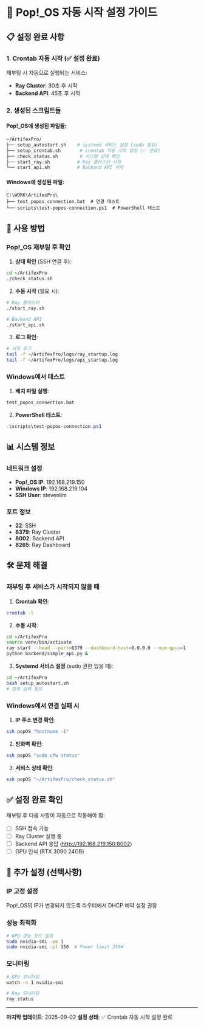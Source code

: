 # 🚀 Pop!_OS 자동 시작 설정 가이드

## 📋 설정 완료 사항

### 1. Crontab 자동 시작 (✅ 설정 완료)
재부팅 시 자동으로 실행되는 서비스:
- **Ray Cluster**: 30초 후 시작
- **Backend API**: 45초 후 시작

### 2. 생성된 스크립트들

#### Pop!_OS에 생성된 파일들:
```bash
~/ArtifexPro/
├── setup_autostart.sh    # systemd 서비스 설정 (sudo 필요)
├── setup_crontab.sh       # crontab 자동 시작 설정 (✅ 완료)
├── check_status.sh        # 시스템 상태 확인
├── start_ray.sh          # Ray 클러스터 시작
└── start_api.sh          # Backend API 시작
```

#### Windows에 생성된 파일:
```
C:\WORK\ArtifexPro\
├── test_popos_connection.bat  # 연결 테스트
└── scripts\test-popos-connection.ps1  # PowerShell 테스트
```

## 🔧 사용 방법

### Pop!_OS 재부팅 후 확인

1. **상태 확인** (SSH 연결 후):
```bash
cd ~/ArtifexPro
./check_status.sh
```

2. **수동 시작** (필요 시):
```bash
# Ray 클러스터
./start_ray.sh

# Backend API
./start_api.sh
```

3. **로그 확인**:
```bash
# 시작 로그
tail -f ~/ArtifexPro/logs/ray_startup.log
tail -f ~/ArtifexPro/logs/api_startup.log
```

### Windows에서 테스트

1. **배치 파일 실행**:
```cmd
test_popos_connection.bat
```

2. **PowerShell 테스트**:
```powershell
.\scripts\test-popos-connection.ps1
```

## 📊 시스템 정보

### 네트워크 설정
- **Pop!_OS IP**: 192.168.219.150
- **Windows IP**: 192.168.219.104
- **SSH User**: stevenlim

### 포트 정보
- **22**: SSH
- **6379**: Ray Cluster
- **8002**: Backend API
- **8265**: Ray Dashboard

## 🛠️ 문제 해결

### 재부팅 후 서비스가 시작되지 않을 때

1. **Crontab 확인**:
```bash
crontab -l
```

2. **수동 시작**:
```bash
cd ~/ArtifexPro
source venv/bin/activate
ray start --head --port=6379 --dashboard-host=0.0.0.0 --num-gpus=1
python backend/simple_api.py &
```

3. **Systemd 서비스 설정** (sudo 권한 있을 때):
```bash
cd ~/ArtifexPro
bash setup_autostart.sh
# 암호 입력 필요
```

### Windows에서 연결 실패 시

1. **IP 주소 변경 확인**:
```bash
ssh popOS "hostname -I"
```

2. **방화벽 확인**:
```bash
ssh popOS "sudo ufw status"
```

3. **서비스 상태 확인**:
```bash
ssh popOS "~/ArtifexPro/check_status.sh"
```

## ✅ 설정 완료 확인

재부팅 후 다음 사항이 자동으로 작동해야 함:

- [ ] SSH 접속 가능
- [ ] Ray Cluster 실행 중
- [ ] Backend API 응답 (http://192.168.219.150:8002)
- [ ] GPU 인식 (RTX 3090 24GB)

## 📝 추가 설정 (선택사항)

### IP 고정 설정
Pop!_OS의 IP가 변경되지 않도록 라우터에서 DHCP 예약 설정 권장

### 성능 최적화
```bash
# GPU 성능 모드 설정
sudo nvidia-smi -pm 1
sudo nvidia-smi -pl 350  # Power limit 350W
```

### 모니터링
```bash
# GPU 모니터링
watch -n 1 nvidia-smi

# Ray 모니터링
ray status
```

---

**마지막 업데이트**: 2025-09-02
**설정 상태**: ✅ Crontab 자동 시작 설정 완료